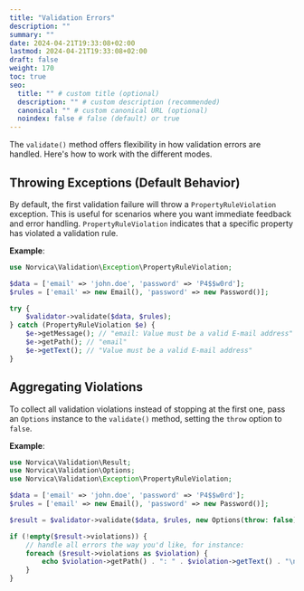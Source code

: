 ```yaml
---
title: "Validation Errors"
description: ""
summary: ""
date: 2024-04-21T19:33:08+02:00
lastmod: 2024-04-21T19:33:08+02:00
draft: false
weight: 170
toc: true
seo:
  title: "" # custom title (optional)
  description: "" # custom description (recommended)
  canonical: "" # custom canonical URL (optional)
  noindex: false # false (default) or true
---
```


The  `validate()` method offers flexibility in how validation errors are handled. Here's how to work with the different
modes.

## Throwing Exceptions (Default Behavior)

By default, the first validation failure will throw a `PropertyRuleViolation` exception. This is useful for scenarios
where you want immediate feedback and error handling. `PropertyRuleViolation` indicates that a specific property has
violated a validation rule.

**Example**:

```php
use Norvica\Validation\Exception\PropertyRuleViolation;

$data = ['email' => 'john.doe', 'password' => 'P4$$w0rd'];
$rules = ['email' => new Email(), 'password' => new Password()];

try {
    $validator->validate($data, $rules);
} catch (PropertyRuleViolation $e) {
    $e->getMessage(); // "email: Value must be a valid E-mail address"
    $e->getPath(); // "email"
    $e->getText(); // "Value must be a valid E-mail address"
}
```

## Aggregating Violations

To collect all validation violations instead of stopping at the first one, pass an `Options` instance to
the `validate()`
method, setting the `throw` option to `false`.

**Example**:

```php
use Norvica\Validation\Result;
use Norvica\Validation\Options;
use Norvica\Validation\Exception\PropertyRuleViolation;

$data = ['email' => 'john.doe', 'password' => 'P4$$w0rd'];
$rules = ['email' => new Email(), 'password' => new Password()];

$result = $validator->validate($data, $rules, new Options(throw: false));

if (!empty($result->violations)) {
    // handle all errors the way you'd like, for instance:
    foreach ($result->violations as $violation) {
        echo $violation->getPath() . ": " . $violation->getText() . "\n";
    }
}
```
